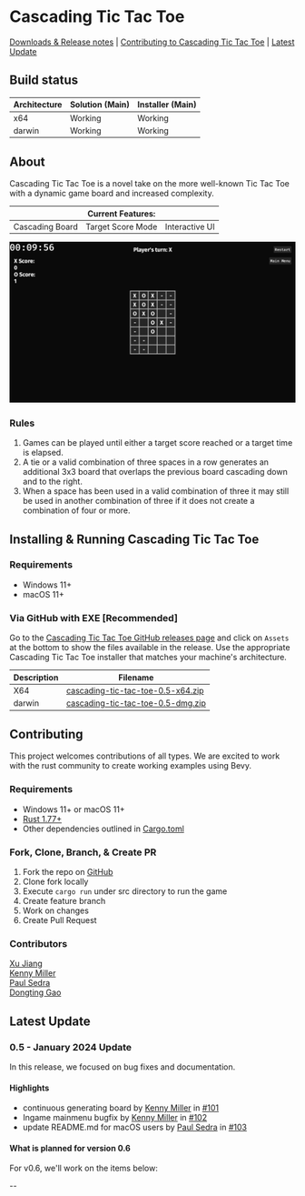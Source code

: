 # Cascading Tic Tac Toe

[Downloads & Release notes][github-release-link] | [Contributing to Cascading Tic Tac Toe](#contributing) | [Latest Update](#latest-update)

## Build status

| Architecture | Solution (Main) | Installer (Main) |
|--------------|-----------------|------------------|
| x64          | Working         | Working          |
| darwin       | Working         | Working          |

## About

Cascading Tic Tac Toe is a novel take on the more well-known Tic Tac Toe with a dynamic game board and increased complexity.

|                 | Current Features: |                |
|-----------------|-------------------|----------------|
| Cascading Board | Target Score Mode | Interactive UI |

![This is a mockup of Cascading Tic-Tac-Toe](image.png)

### Rules
1. Games can be played until either a target score reached or a target time is elapsed.
2. A tie or a valid combination of three spaces in a row generates an additional 3x3 board that overlaps the previous board cascading down and to the right.
3. When a space has been used in a valid combination of three it may still be used in another combination of three if it does not create a combination of four or more.

## Installing & Running Cascading Tic Tac Toe

### Requirements

- Windows 11+
- macOS 11+

### Via GitHub with EXE [Recommended]

Go to the [Cascading Tic Tac Toe GitHub releases page][github-release-link] and click on `Assets` at the bottom to show the files available in the release. Use the appropriate Cascading Tic Tac Toe installer that matches your machine's architecture.

<!-- items that need to be updated with every release -->
[X64]: https://github.com/cis3296s24/cascading-tic-tac-toe/releases/download/v0.5/cascading-tic-tac-toe-0.5-x64.zip
[darwin]: https://github.com/cis3296s24/cascading-tic-tac-toe/releases/download/v0.5/cascading-tic-tac-toe-0.5-dmg.zip
 
| Description | Filename                                    |
|-------------|---------------------------------------------|
| X64         | [cascading-tic-tac-toe-0.5-x64.zip][X64]    |
| darwin      | [cascading-tic-tac-toe-0.5-dmg.zip][darwin] |

## Contributing

This project welcomes contributions of all types. We are excited to work with the rust community to create working examples using Bevy.

### Requirements

- Windows 11+ or macOS 11+
- [Rust 1.77+](https://www.rust-lang.org/tools/install)
- Other dependencies outlined in [Cargo.toml](https://github.com/cis3296s24/cascading-tic-tac-toe/blob/main/cascading-tic-tac-toe/Cargo.toml)

### Fork, Clone, Branch, & Create PR

1. Fork the repo on [GitHub]()
2. Clone fork locally
3. Execute `cargo run` under src directory to run the game
4. Create feature branch
5. Work on changes
6. Create Pull Request

### Contributors 
[Xu Jiang](https://github.com/XJ114514)<br>
[Kenny Miller](https://github.com/knnymllr)<br>
[Paul Sedra](https://github.com/PaulSedra)<br>
[Dongting Gao](https://github.com/gdtmax)

## Latest Update 

### 0.5 - January 2024 Update

In this release, we focused on bug fixes and documentation.

#### Highlights
- continuous generating board by [Kenny Miller](https://github.com/knnymllr) in [#101](https://github.com/cis3296s24/cascading-tic-tac-toe/pull/101)
- Ingame mainmenu bugfix by [Kenny Miller](https://github.com/knnymllr) in [#102](https://github.com/cis3296s24/cascading-tic-tac-toe/pull/102)
- update README.md for macOS users by [Paul Sedra](https://github.com/PaulSedra) in [#103](https://github.com/cis3296s24/cascading-tic-tac-toe/pull/103)

#### What is planned for version 0.6

For v0.6, we'll work on the items below:

--

<!-- Links -->
[github-repo]: https://github.com/cis3296s24/cascading-tic-tac-toe
[github-release-link]: https://github.com/cis3296s24/cascading-tic-tac-toe/releases